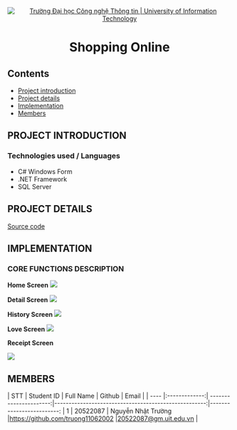 


<p align="center">
  <a href="https://www.uit.edu.vn/" title="Trường Đại học Công nghệ Thông tin" style="border: 5;">
    <img src="https://i.imgur.com/WmMnSRt.png" alt="Trường Đại học Công nghệ Thông tin | University of Information Technology">
  </a>
</p>

<!-- Title -->
<h1 align="center"><b>Shopping Online</b></h1>



## Contents
* [ Project introduction](#gioithieumonhoc)
* [ Project details](#congtrinh)
* [ Implementation](#implement)
* [ Members](#thanhvien)

## PROJECT INTRODUCTION
<a name="gioithieumonhoc"></a>
### Technologies used / Languages

* C# Windows Form
* .NET Framework
* SQL Server

## PROJECT DETAILS
<a name="congtrinh"></a>

[Source code]()

## IMPLEMENTATION
<a name="implement"></a>

### CORE FUNCTIONS DESCRIPTION
**Home Screen**
![](https://i.imgur.com/a4KxIew.png)


**Detail Screen**
![](https://i.imgur.com/8Frfmbh.png)



**History Screen**
![](https://i.imgur.com/kdoDe5L.png)


**Love Screen**
![](https://i.imgur.com/ScRV9Hv.png)



**Receipt Screen**

![](https://i.imgur.com/taQ1Gio.png)


## MEMBERS
<a name="thanhvien"></a>
| STT    | Student ID          | Full Name       | Github                                               | Email                   |
| ---- |:-------------:| ----------------------:|-----------------------------------------------------:|-------------------------:
| 1      | 20522087      | Nguyễn Nhật Trường     |https://github.com/truong11062002                     |20522087@gm.uit.edu.vn   |









